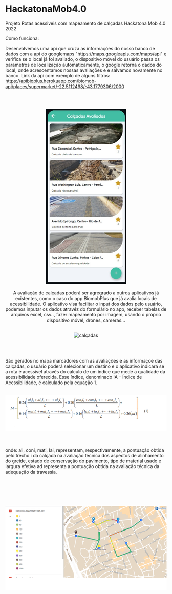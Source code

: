 # HackatonaMob4.0
Projeto Rotas acessiveis com mapeamento de calçadas Hackatona Mob 4.0 2022

Como funciona:

Desenvolvemos uma api que cruza as informações do nosso banco de dados  com a api do googlemaps "https://maps.googleapis.com/maps/api" e verifica se o local já foi avaliado, o dispositivo móvel do usuário passa os parametros de localização automaticamente, o google retorna o dados do local, onde acrescentamos nossas avaliações e e salvamos novamente no banco.
Link da api com exemplo de alguns filtros:
https://apibioplus.herokuapp.com/biomob-api/places/supermarket/-22.5112498/-43.1779306/2000

<br>
</br>

<p align="center">
  <img width="250px" src="assets/avaliacoes.jpeg" alt="avaliacao"/>
</>

<br>
</br>
A avaliação de calçadas poderá ser agregrado a outros aplicativos já existentes, como o caso do app BiomobPlus que já avalia locais de acessibilidade.
O aplicativo visa facilitar o input dos dados pelo usuário, podemos inputar os dados atravéz do formulário no app, receber tabelas de arquivos excel, csv.., fazer mapeamento por imagem, usando o próprio dispositivo móvel, drones, cameras...
<br>
</br>

<p align="center">
  <img width="250px" src="calçadas.jpeg" alt="calçadas"/>
</p>
<br>
</br>

São gerados no mapa marcadores com as avaliações e as informaçoe das calçadas, o usuário poderá selecionar um destino e o aplicativo indicará se a rota é acessivel 
através do cálculo de um índice que mede a qualidade da acessibilidade oferecida. Esse índice, denominado IA – Índice de Acessibilidade, é calculado pela equação
1.
<br>
</br>
<p align="center">
  <img  src="equacao.png" alt="equacao"/>
</p>
<br>
</br>
onde:
ali, coni, mati, lai, representam, respectivamente, a pontuação obtida pelo trecho i da calçada na avaliação técnica dos aspectos de alinhamento do greide, estado de conservação do pavimento, tipo de material usado e largura efetiva ad representa a pontuação obtida na avaliação técnica da adequação da travessia. 
<br>
</br>
<br>
</br>
<br>
</br>

<p align="center">
  <img margin="50px" src="mapa.png" alt="avaliacao"/>
</>
